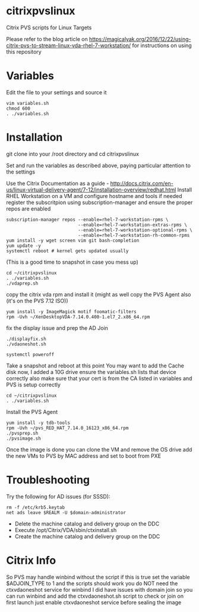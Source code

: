 # citrixpvslinux
Citrix PVS scripts for Linux Targets

Please refer to the blog article on https://magicalyak.org/2016/12/22/using-citrix-pvs-to-stream-linux-vda-rhel-7-workstation/
for instructions on using this repository

# Variables
Edit the file to your settings and source it

```
vim variables.sh
chmod 600
. ./variables.sh
```

# Installation
git clone into your /root directory and cd citrixpvslinux

Set and run the variables as described above, paying particular attention to the settings

Use the Citrix Documentation as a guide - http://docs.citrix.com/en-us/linux-virtual-delivery-agent/7-12/installation-overview/redhat.html
Install RHEL Workstation on a VM and configure hostname and tools if needed
register the subscritpion using subscription-manager and ensure the proper repos are enabled

```
subscription-manager repos --enable=rhel-7-workstation-rpms \
                           --enable=rhel-7-workstation-extras-rpms \
                           --enable=rhel-7-workstation-optional-rpms \
                           --enable=rhel-7-workstation-rh-common-rpms
yum install -y wget screen vim git bash-completion
yum update -y
systemctl reboot # kernel gets updated usually
```
(This is a good time to snapshot in case you mess up)

```
cd ~/citrixpvslinux
. ./variables.sh
./vdaprep.sh
```

copy the citrix vda rpm and install it (might as well copy the PVS Agent also (it's on the PVS 7.12 ISO))
```
yum install -y ImageMagick motif foomatic-filters
rpm -Uvh ~/XenDesktopVDA-7.14.0.400-1.el7_2.x86_64.rpm
```

fix the display issue and prep the AD Join
```
./displayfix.sh
./vdaoneshot.sh

systemctl poweroff
```

Take a snapshot and reboot at this point
You may want to add the Cache disk now, I added a 10G drive
ensure the variables.sh lists that device correctly
also make sure that your cert is from the CA listed in variables
and PVS is setup correctly
```
cd ~/citrixpvslinux
. ./variables.sh
```
Install the PVS Agent

```
yum install -y tdb-tools
rpm -Uvh ~/pvs_RED_HAT_7.14.0_16123_x86_64.rpm
./pvsprep.sh
./pvsimage.sh
```
Once the image is done you can clone the VM and remove the OS drive
add the new VMs to PVS by MAC address and set to boot from PXE

# Troubleshooting
Try the following for AD issues (for SSSD):
```
rm -f /etc/krb5.keytab
net ads leave $REALM -U $domain-administrator
```
* Delete the machine catalog and delivery group on the DDC
* Execute /opt/Citrix/VDA/sbin/ctxinstall.sh
* Create the machine catalog and delivery group on the DDC

# Citrix Info
So PVS may handle winbind without the script if this is true
set the variable $ADJOIN_TYPE to 1 and the scripts should work
you do NOT need the ctxvdaoneshot service for winbind
I did have issues with domain join so you can run winbind and
add the ctxvdaoneshot.sh script to check or join on first launch
just enable ctxvdaoneshot service before sealing the image
